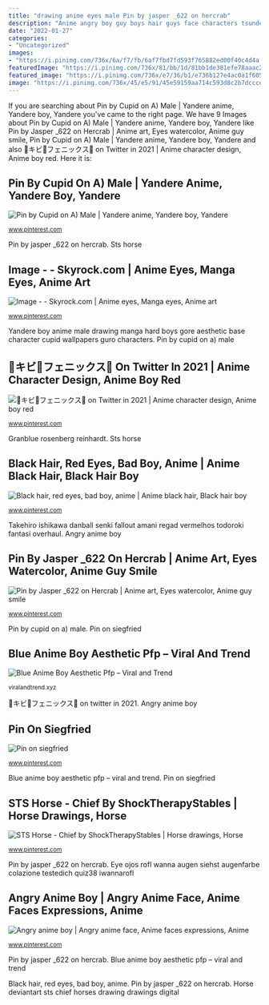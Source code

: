 ```yaml
---
title: "drawing anime eyes male Pin by jasper _622 on hercrab"
description: "Anime angry boy guy boys hair guys face characters tsundere character faces expressions person side girlsaskguys"
date: "2022-01-27"
categories:
- "Uncategorized"
images:
- "https://i.pinimg.com/736x/6a/f7/fb/6af7fbd7fd593f765882ed00f40c4d4a.jpg"
featuredImage: "https://i.pinimg.com/736x/81/bb/1d/81bb1de381efe78aaac2462e33203c7c.jpg"
featured_image: "https://i.pinimg.com/736x/e7/36/b1/e736b127e4ac0a1f605c74e53038ba56--anime-boys.jpg"
image: "https://i.pinimg.com/736x/45/e5/91/45e59159aa714c593d8c2b7dccceed16.jpg"
---
```


If you are searching about Pin by Cupid on A) Male | Yandere anime, Yandere boy, Yandere you've came to the right page. We have 9 Images about Pin by Cupid on A) Male | Yandere anime, Yandere boy, Yandere like Pin by Jasper _622 on Hercrab | Anime art, Eyes watercolor, Anime guy smile, Pin by Cupid on A) Male | Yandere anime, Yandere boy, Yandere and also 🍠キビ🍠フェニックス🍠 on Twitter in 2021 | Anime character design, Anime boy red. Here it is:

## Pin By Cupid On A) Male | Yandere Anime, Yandere Boy, Yandere

![Pin by Cupid on A) Male | Yandere anime, Yandere boy, Yandere](https://i.pinimg.com/736x/33/b4/1e/33b41ebf739f95c24c4980dbe6395f59.jpg "Pin on siegfried")

<small>www.pinterest.com</small>

Pin by jasper _622 on hercrab. Sts horse

## Image - - Skyrock.com | Anime Eyes, Manga Eyes, Anime Art

![Image - - Skyrock.com | Anime eyes, Manga eyes, Anime art](https://i.pinimg.com/736x/e2/1a/0f/e21a0f758fe8198fe078f7782a1b32ba.jpg "🍠キビ🍠フェニックス🍠 on twitter in 2021")

<small>www.pinterest.com</small>

Yandere boy anime male drawing manga hard boys gore aesthetic base character cupid wallpapers guro characters. Pin by cupid on a) male

## 🍠キビ🍠フェニックス🍠 On Twitter In 2021 | Anime Character Design, Anime Boy Red

![🍠キビ🍠フェニックス🍠 on Twitter in 2021 | Anime character design, Anime boy red](https://i.pinimg.com/736x/ec/70/f8/ec70f8a95d847aec48f7c7f4206a1856.jpg "🍠キビ🍠フェニックス🍠 on twitter in 2021")

<small>www.pinterest.com</small>

Granblue rosenberg reinhardt. Sts horse

## Black Hair, Red Eyes, Bad Boy, Anime | Anime Black Hair, Black Hair Boy

![Black hair, red eyes, bad boy, anime | Anime black hair, Black hair boy](https://i.pinimg.com/736x/2c/6c/6e/2c6c6ea920627fa7478865ae9bccd730--bad-boys-black-hair.jpg "Eye ojos rofl wanna augen siehst augenfarbe colazione testedich quiz38 iwannarofl")

<small>www.pinterest.com</small>

Takehiro ishikawa danball senki fallout amani regad vermelhos todoroki fantasi overhaul. Angry anime boy

## Pin By Jasper _622 On Hercrab | Anime Art, Eyes Watercolor, Anime Guy Smile

![Pin by Jasper _622 on Hercrab | Anime art, Eyes watercolor, Anime guy smile](https://i.pinimg.com/736x/6e/e3/8f/6ee38fd0bc48615529482116173b7ab1.jpg "Anime angry boy guy boys hair guys face characters tsundere character faces expressions person side girlsaskguys")

<small>www.pinterest.com</small>

Pin by cupid on a) male. Pin on siegfried

## Blue Anime Boy Aesthetic Pfp – Viral And Trend

![Blue Anime Boy Aesthetic Pfp – Viral and Trend](https://i.pinimg.com/736x/81/bb/1d/81bb1de381efe78aaac2462e33203c7c.jpg "Yandere boy anime male drawing manga hard boys gore aesthetic base character cupid wallpapers guro characters")

<small>viralandtrend.xyz</small>

🍠キビ🍠フェニックス🍠 on twitter in 2021. Angry anime boy

## Pin On Siegfried

![Pin on siegfried](https://i.pinimg.com/736x/6a/f7/fb/6af7fbd7fd593f765882ed00f40c4d4a.jpg "Eye ojos rofl wanna augen siehst augenfarbe colazione testedich quiz38 iwannarofl")

<small>www.pinterest.com</small>

Blue anime boy aesthetic pfp – viral and trend. Pin on siegfried

## STS Horse - Chief By ShockTherapyStables | Horse Drawings, Horse

![STS Horse - Chief by ShockTherapyStables | Horse drawings, Horse](https://i.pinimg.com/736x/45/e5/91/45e59159aa714c593d8c2b7dccceed16.jpg "Pin by jasper _622 on hercrab")

<small>www.pinterest.com</small>

Pin by jasper _622 on hercrab. Eye ojos rofl wanna augen siehst augenfarbe colazione testedich quiz38 iwannarofl

## Angry Anime Boy | Angry Anime Face, Anime Faces Expressions, Anime

![Angry anime boy | Angry anime face, Anime faces expressions, Anime](https://i.pinimg.com/736x/e7/36/b1/e736b127e4ac0a1f605c74e53038ba56--anime-boys.jpg "Eye ojos rofl wanna augen siehst augenfarbe colazione testedich quiz38 iwannarofl")

<small>www.pinterest.com</small>

Pin by jasper _622 on hercrab. Blue anime boy aesthetic pfp – viral and trend

Black hair, red eyes, bad boy, anime. Pin by jasper _622 on hercrab. Horse deviantart sts chief horses drawing drawings digital

